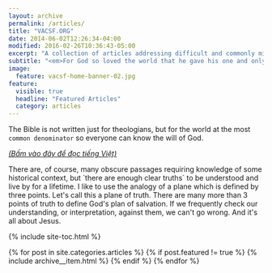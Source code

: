 ```yaml
---
layout: archive
permalink: /articles/
title: "VACSF.ORG"
date: 2014-06-02T12:26:34-04:00
modified: 2016-02-26T10:36:43-05:00
excerpt: "A collection of articles addressing difficult and commonly misinterpreted Scriptural passages or concepts."
subtitle: "<em>For God so loved the world that he gave his one and only Son, that whoever believes in him shall not perish but have eternal life (John 3:16)</em>."
image:
  feature: vacsf-home-banner-02.jpg
feature:
  visible: true
  headline: "Featured Articles"
  category: articles
---
```

The Bible is not written just for theologians, but for the world at the most `common denominator` so everyone can know the will of God.

<a href="{{ site.url }}/viet-studies/"><em>(Bấm vào <u>đây</u> để đọc tiếng Việt)</em></a>

<div class="notice--info" markdown="1">
There are, of course, many obscure passages requiring knowledge of some historical context, but `there are enough clear truths` to be understood and live by for a lifetime. I like to use the analogy of a plane which is defined by three points. Let's call this a plane of truth. There are many more than 3 points of truth to define God's plan of salvation. If we frequently check our understanding, or interpretation, against them, we can't go wrong. And it's all about Jesus.
</div>

{% include site-toc.html %}

{% for post in site.categories.articles %}
  {% if post.featured != true %}
  {% include archive__item.html %}
  {% endif %}
{% endfor %}
